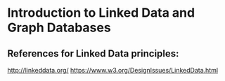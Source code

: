 # Introduction to Linked Data and Graph Databases

## References for Linked Data principles:
http://linkeddata.org/
https://www.w3.org/DesignIssues/LinkedData.html
